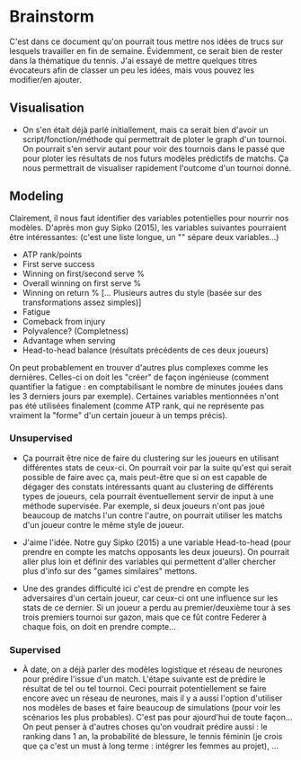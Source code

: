 # Brainstorm

C'est dans ce document qu'on pourrait tous mettre nos idées de trucs sur lesquels travailler en fin de semaine. Évidemment, ce serait bien de rester dans la thématique du tennis. J'ai essayé de mettre quelques titres évocateurs afin de classer un peu les idées, mais vous pouvez les modifier/en ajouter.

## Visualisation

- On s'en était déjà parlé initiallement, mais ca serait bien d'avoir un script/fonction/méthode qui permettrait de ploter le graph d'un tournoi. On pourrait s'en servir autant pour voir des tournois dans le passé que pour ploter les résultats de nos futurs modèles prédictifs de matchs. Ça nous permettrait de visualiser rapidement l'outcome d'un tournoi donné.

## Modeling

Clairement, il nous faut identifier des variables potentielles pour nourrir nos modèles. D'après mon guy Sipko (2015), les variables suivantes pourraient être intéressantes: (c'est une liste longue, un "\" sépare deux variables...)

- ATP rank/points
- First serve success
- Winning on first/second serve %
- Overall winning on first serve %
- Winning on return %
[... Plusieurs autres du style (basée sur des transformations assez simples)]
- Fatigue
- Comeback from injury
- Polyvalence? (Completness)
- Advantage when serving
- Head-to-head balance (résultats précédents de ces deux joueurs)

On peut probablement en trouver d'autres plus complexes comme les dernières. Celles-ci on doit les "créer" de façon ingénieuse (comment quantifier la fatigue : en comptabilisant le nombre de minutes jouées dans les 3 derniers jours par exemple). Certaines variables mentionnées n'ont pas été utilisées finalement (comme ATP rank, qui ne représente pas vraiment la "forme" d'un certain joueur à un temps précis).

### Unsupervised

- Ça pourrait être nice de faire du clustering sur les joueurs en utilisant différentes stats de ceux-ci. On pourrait voir par la suite qu'est qui serait possible de faire avec ça, mais peut-être que si on est capable de dégager des constats intéressants quant au clustering de différents types de joueurs, cela pourrait éventuellement servir de input à une méthode supervisée. Par exemple, si deux joueurs n'ont pas joué beaucoup de matchs l'un contre l'autre, on pourrait utiliser les matchs d'un joueur contre le même style de joueur. 

 - J'aime l'idée. Notre guy Sipko (2015) a une variable Head-to-head (pour prendre en compte les matchs opposants les deux joueurs). On pourrait aller plus loin et définir des variables qui permettent d'aller chercher plus d'info sur des "games similaires" mettons.

- Une des grandes difficulté ici c'est de prendre en compte les adversaires d'un certain joueur, car ceux-ci ont une influence sur les stats de ce dernier. Si un joueur a perdu au premier/deuxième tour à ses trois premiers tournoi sur gazon, mais que ce fût contre Federer à chaque fois, on doit en prendre compte...

### Supervised

- À date, on a déjà parler des modèles logistique et réseau de neurones pour prédire l'issue d'un match. L'étape suivante est de prédire le résultat de tel ou tel tournoi. Ceci pourrait potentiellement se faire encore avec un réseau de neurones, mais il y a aussi l'option d'utiliser nos modèles de bases et faire beaucoup de simulations (pour voir les scénarios les plus probables). C'est pas pour ajourd'hui de toute façon... On peut penser à d'autres choses qu'on voudrait prédire aussi : le ranking dans 1 an, la probabilité de blessure, le tennis féminin (je crois que ça c'est un must à long terme : intégrer les femmes au projet), ...



